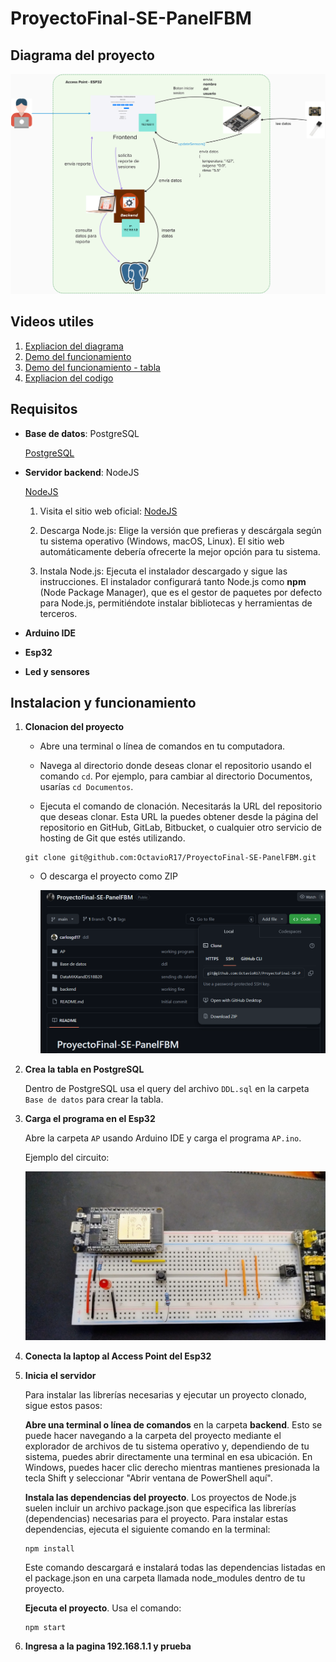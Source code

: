 # ProyectoFinal-SE-PanelFBM
## Diagrama del proyecto
![diagrama](./images/diagrama.png)

## Videos utiles
1. [Expliacion del diagrama](https://alumnouaemex-my.sharepoint.com/:v:/g/personal/cgarciad004_alumno_uaemex_mx/Ecu0kwUJl0BFo6o186qQ4oYBGm8ErJ-keohtenUZnSEWNg?nav=eyJyZWZlcnJhbEluZm8iOnsicmVmZXJyYWxBcHAiOiJPbmVEcml2ZUZvckJ1c2luZXNzIiwicmVmZXJyYWxBcHBQbGF0Zm9ybSI6IldlYiIsInJlZmVycmFsTW9kZSI6InZpZXciLCJyZWZlcnJhbFZpZXciOiJNeUZpbGVzTGlua0NvcHkifX0&e=3CqVlC)
2. [Demo del funcionamiento](https://alumnouaemex-my.sharepoint.com/:v:/g/personal/cgarciad004_alumno_uaemex_mx/ETtt0hgwZLpAoNxdMdP50NABEy6wX2TlezmW6F_Ml8QEaQ?nav=eyJyZWZlcnJhbEluZm8iOnsicmVmZXJyYWxBcHAiOiJPbmVEcml2ZUZvckJ1c2luZXNzIiwicmVmZXJyYWxBcHBQbGF0Zm9ybSI6IldlYiIsInJlZmVycmFsTW9kZSI6InZpZXciLCJyZWZlcnJhbFZpZXciOiJNeUZpbGVzTGlua0NvcHkifX0&e=UsrxYh)
3. [Demo del funcionamiento - tabla](https://alumnouaemex-my.sharepoint.com/:v:/g/personal/cgarciad004_alumno_uaemex_mx/EZfnKVd-6KBIpW_RqF_ulZQB5DlsLhBihT9kSmdXWHN6JQ?nav=eyJyZWZlcnJhbEluZm8iOnsicmVmZXJyYWxBcHAiOiJPbmVEcml2ZUZvckJ1c2luZXNzIiwicmVmZXJyYWxBcHBQbGF0Zm9ybSI6IldlYiIsInJlZmVycmFsTW9kZSI6InZpZXciLCJyZWZlcnJhbFZpZXciOiJNeUZpbGVzTGlua0NvcHkifX0&e=782KcW)
4. [Expliacion del codigo](https://alumnouaemex-my.sharepoint.com/:v:/g/personal/cgarciad004_alumno_uaemex_mx/ERfGx75uP4JApDEM1skHZN0BiiDiC_dm91jC7_ZtB3JV7A?nav=eyJyZWZlcnJhbEluZm8iOnsicmVmZXJyYWxBcHAiOiJPbmVEcml2ZUZvckJ1c2luZXNzIiwicmVmZXJyYWxBcHBQbGF0Zm9ybSI6IldlYiIsInJlZmVycmFsTW9kZSI6InZpZXciLCJyZWZlcnJhbFZpZXciOiJNeUZpbGVzTGlua0NvcHkifX0&e=n3sYP2)

## Requisitos
- **Base de datos**: PostgreSQL
    
    [PostgreSQL](https://www.postgresql.org/)

- **Servidor backend**: NodeJS

    [NodeJS](https://nodejs.org/)

    1. Visita el sitio web oficial: [NodeJS](https://nodejs.org/)

    2. Descarga Node.js: Elige la versión que prefieras y descárgala según tu sistema operativo (Windows, macOS, Linux). El sitio web automáticamente debería ofrecerte la mejor opción para tu sistema.

    3. Instala Node.js: Ejecuta el instalador descargado y sigue las instrucciones. El instalador configurará tanto Node.js como **npm** (Node Package Manager), que es el gestor de paquetes por defecto para Node.js, permitiéndote instalar bibliotecas y herramientas de terceros.

- **Arduino IDE**
- **Esp32**
- **Led y sensores**

## Instalacion y funcionamiento
1. **Clonacion del proyecto**

    - Abre una terminal o línea de comandos en tu computadora.

    - Navega al directorio donde deseas clonar el repositorio usando el comando `cd`. Por ejemplo, para cambiar al directorio Documentos, usarías `cd Documentos`.

    - Ejecuta el comando de clonación. Necesitarás la URL del repositorio que deseas clonar. Esta URL la puedes obtener desde la página del repositorio en GitHub, GitLab, Bitbucket, o cualquier otro servicio de hosting de Git que estés utilizando.

    ```
    git clone git@github.com:OctavioR17/ProyectoFinal-SE-PanelFBM.git
    ```

    - O descarga el proyecto como ZIP

        ![alt text](./images/repo.png)

2. **Crea la tabla en PostgreSQL**

    Dentro de PostgreSQL usa el query del archivo `DDL.sql` en la carpeta `Base de datos` para crear la tabla.

3. **Carga el programa en el Esp32**

    Abre la carpeta `AP` usando Arduino IDE y carga el programa `AP.ino`.

    Ejemplo del circuito:

    ![alt text](./images/circuito.jpg)

4. **Conecta la laptop al Access Point del Esp32**

5. **Inicia el servidor**

    Para instalar las librerías necesarias y ejecutar un proyecto clonado, sigue estos pasos:

    **Abre una terminal o línea de comandos** en la carpeta **backend**. Esto se puede hacer navegando a la carpeta del proyecto mediante el explorador de archivos de tu sistema operativo y, dependiendo de tu sistema, puedes abrir directamente una terminal en esa ubicación. En Windows, puedes hacer clic derecho mientras mantienes presionada la tecla Shift y seleccionar "Abrir ventana de PowerShell aquí".

    **Instala las dependencias del proyecto**. Los proyectos de Node.js suelen incluir un archivo package.json que especifica las librerías (dependencias) necesarias para el proyecto. Para instalar estas dependencias, ejecuta el siguiente comando en la terminal:

    ```
    npm install
    ```

    Este comando descargará e instalará todas las dependencias listadas en el package.json en una carpeta llamada node_modules dentro de tu proyecto.

    **Ejecuta el proyecto**. Usa el comando:

    ```
    npm start
    ```

6. **Ingresa a la pagina 192.168.1.1 y prueba**
